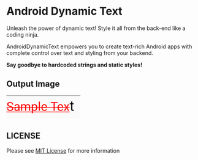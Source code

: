 
# Android Dynamic Text

Unleash the power of dynamic text! Style it all from the back-end like a coding ninja.

AndroidDynamicText empowers you to create text-rich Android apps with complete control over text and styling from your backend.

**Say goodbye to hardcoded strings and static styles!**

## Output Image

![Output Image](https://github.com/iAmNoobDev/AndroidDynamicText/blob/main/output.png)

## LICENSE
Please see [MIT License](LICENSE) for more information
